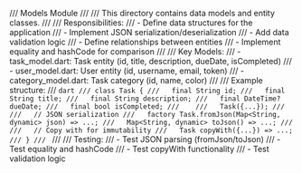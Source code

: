 /// Models Module
/// 
/// This directory contains data models and entity classes.
/// 
/// Responsibilities:
/// - Define data structures for the application
/// - Implement JSON serialization/deserialization
/// - Add data validation logic
/// - Define relationships between entities
/// - Implement equality and hashCode for comparison
/// 
/// Key Models:
/// - task_model.dart: Task entity (id, title, description, dueDate, isCompleted)
/// - user_model.dart: User entity (id, username, email, token)
/// - category_model.dart: Task category (id, name, color)
/// 
/// Example structure:
/// ```dart
/// class Task {
///   final String id;
///   final String title;
///   final String description;
///   final DateTime? dueDate;
///   final bool isCompleted;
///   
///   Task({...});
///   
///   // JSON serialization
///   factory Task.fromJson(Map<String, dynamic> json) => ...;
///   Map<String, dynamic> toJson() => ...;
///   
///   // Copy with for immutability
///   Task copyWith({...}) => ...;
/// }
/// ```
/// 
/// Testing:
/// - Test JSON parsing (fromJson/toJson)
/// - Test equality and hashCode
/// - Test copyWith functionality
/// - Test validation logic
